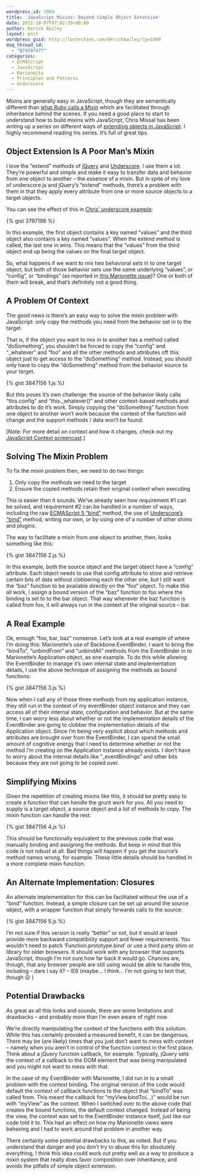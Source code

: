 ```yaml
---
wordpress_id: 1009
title: 'JavaScript Mixins: Beyond Simple Object Extension'
date: 2012-10-07T07:02:29+00:00
author: Derick Bailey
layout: post
wordpress_guid: http://lostechies.com/derickbailey/?p=1009
dsq_thread_id:
  - "874597477"
categories:
  - ECMAScript
  - JavaScript
  - Marionette
  - Principles and Patterns
  - Underscore
---
```

Mixins are generally easy in JavaScript, though they are semantically different than [what Ruby calls a Mixin](http://www.ruby-doc.org/docs/ProgrammingRuby/html/tut_modules.html) which are facilitated through inheritance behind the scenes. If you need a good place to start to understand how to build mixins with JavaScript, Chris Missal has been writing up a series on different ways of [extending objects in JavaScript](http://lostechies.com/chrismissal/2012/09/27/extending-objects-with-javascript/). I highly recommend reading his series. It&#8217;s full of great tips. 

## Object Extension Is A Poor Man&#8217;s Mixin

I love the &#8220;extend&#8221; methods of [jQuery](http://api.jquery.com/jQuery.extend/) and [Underscore](http://underscorejs.org/#extend). I use them a lot. They&#8217;re powerful and simple and make it easy to transfer data and behavior from one object to another &#8211; the essence of a mixin. But in spite of my love of underscore.js and jQuery&#8217;s &#8220;extend&#8221; methods, there&#8217;s a problem with them in that they apply every attribute from one or more source objects to a target objects. 

You can see the effect of this in [Chris&#8217; underscore example](http://lostechies.com/chrismissal/2012/10/05/extending-objects-in-underscore/):

{% gist 3797198 %}

In this example, the first object contains a key named &#8220;values&#8221; and the third object also contains a key named &#8220;values&#8221;. When the extend method is called, the last one in wins. This means that the &#8220;values&#8221; from the third object end up being the values on the final target object.

So, what happens if we want to mix two behavioral sets in to one target object, but both of those behavior sets use the same underlying &#8220;values&#8221;, or &#8220;config&#8221;, or &#8220;bindings&#8221; (as reported in [this Marionette issue](https://github.com/marionettejs/backbone.marionette/issues/269))? One or both of them will break, and that&#8217;s definitely not a good thing.

## A Problem Of Context

The good news is there&#8217;s an easy way to solve the mixin problem with JavaScript: only copy the methods you need from the behavior set in to the target.

That is, if the object you want to mix in to another has a method called &#8220;doSomething&#8221;, you shouldn&#8217;t be forced to copy the &#8220;config&#8221; and &#8220;_whatever&#8221; and &#8220;foo&#8221; and all the other methods and attributes off this object just to get access to the &#8220;doSomething&#8221; method. Instead, you should only have to copy the &#8220;doSomething&#8221; method from the behavior source to your target.

{% gist 3847156 1.js %}

But this poses it&#8217;s own challenge: the source of the behavior likely calls &#8220;this.config&#8221; and &#8220;this._whatever()&#8221; and other context-based methods and attributes to do it&#8217;s work. Simply copying the &#8220;doSomething&#8221; function from one object to another won&#8217;t work because the context of the function will change and the support methods / data won&#8217;t be found.

[Note: For more detail on context and how it changes, check out my [JavaScript Context screencast](http://www.watchmecode.net/javascript-context).]

## Solving The Mixin Problem

To fix the mixin problem then, we need to do two things: 

  1. Only copy the methods we need to the target
  2. Ensure the copied methods retain their original context when executing

This is easier than it sounds. We&#8217;ve already seen how requirement #1 can be solved, and requirement #2 can be handled in a number of ways, including the raw [ECMAScript 5 &#8220;bind&#8221;](https://developer.mozilla.org/en-US/docs/JavaScript/Reference/Global_Objects/Function/bind) method, the use of [Underscore&#8217;s &#8220;bind&#8221;](http://underscorejs.org/#bind) method, writing our own, or by using one of a number of other shims and plugins.

The way to facilitate a mixin from one object to another, then, looks something like this:

{% gist 3847156 2.js %}

In this example, both the source object and the target object have a &#8220;config&#8221; attribute. Each object needs to use that config attribute to store and retrieve certain bits of data without clobbering each the other one, but I still want the &#8220;baz&#8221; function to be available directly on the &#8220;foo&#8221; object. To make this all work, I assign a bound version of the &#8220;baz&#8221; function to foo where the binding is set to to the bar object. That way whenever the baz function is called from foo, it will always run in the context of the original source &#8211; bar. 

## A Real Example

Ok, enough &#8220;foo, bar, baz&#8221; nonsense. Let&#8217;s look at a real example of where I&#8217;m doing this: Marionette&#8217;s use of Backbone.EventBinder. I want to bring the &#8220;bindTo&#8221;, &#8220;unbindFrom&#8221; and &#8220;unbindAll&#8221; methods from the EventBinder in to Marionette&#8217;s Application object, as one example. To do this while allowing the EventBinder to manage it&#8217;s own internal state and implementation details, I use the above technique of assigning the methods as bound functions:

{% gist 3847156 3.js %}

Now when I call any of those three methods from my application instance, they still run in the context of my eventBinder object instance and they can access all of their internal state, configuration and behavior. But at the same time, I can worry less about whether or not the implementation details of the EventBinder are going to clobber the implementation details of the Application object. Since I&#8217;m being very explicit about which methods and attributes are brought over from the EventBinder, I can spend the small amount of cognitive energy that I need to determine whether or not the method I&#8217;m creating on the Application instance already exists. I don&#8217;t have to worry about the internal details like &#8220;_eventBindings&#8221; and other bits because they are not going to be copied over.

## Simplifying Mixins

Given the repetition of creating mixins like this, it should be pretty easy to create a function that can handle the grunt work for you. All you need to supply is a target object, a source object and a list of methods to copy. The mixin function can handle the rest:

{% gist 3847156 4.js %}

This should be functionally equivalent to the previous code that was manually binding and assigning the methods. But keep in mind that this code is not robust at all. Bad things will happen if you get the source&#8217;s method names wrong, for example. These little details should be handled in a more complete mixin function.

## An Alternate Implementation: Closures

An alternate implementation for this can be facilitated without the use of a &#8220;bind&#8221; function. Instead, a simple closure can be set up around the source object, with a wrapper function that simply forwards calls to the source:

{% gist 3847156 5.js %}

I&#8217;m not sure if this version is really &#8220;better&#8221; or not, but it would at least provide more backward compatibility support and fewer requirements. You wouldn&#8217;t need to patch &#8216;Function.prototype.bind&#8217; or use a third party shim or library for older browsers. It should work with any browser that supports JavaScript, though I&#8217;m not sure how far back it would go. Chances are, though, that any browser people are still using would be able to handle this, including &#8211; dare I say it? &#8211; IE6 (maybe… I think… I&#8217;m not going to test that, though 😛 )

## Potential Drawbacks

As great as all this looks and sounds, there are some limitations and drawbacks &#8211; and probably more than I&#8217;m even aware of right now. 

We&#8217;re directly manipulating the context of the functions with this solution. While this has certainly provided a measured benefit, it can be dangerous. There may be (are likely) times that you just don&#8217;t want to mess with context &#8211; namely when you aren&#8217;t in control of the function context in the first place. Think about a jQuery function callback, for example. Typically, jQuery sets the context of a callback to the DOM element that was being manipulated and you might not want to mess with that.

In the case of my EventBinder with Marionette, I did run in to a small problem with the context binding. The original version of the code would default the context of callback functions to the object that &#8220;bindTo&#8221; was called from. This meant the callback for &#8220;myView.bindTo(…)&#8221; would be run with &#8220;myView&#8221; as the context. When I switched over to the above code that creates the bound functions, the default context changed. Instead of being the view, the context was set to the EventBinder instance itself, just like our code told it to. This had an effect on how my Marionette views were behaving and I had to work around that problem in another way.

There certainly some potential drawbacks to this, as noted. But if you understand that danger and you don&#8217;t try to abuse this for absolutely everything, I think this idea could work out pretty well as a way to produce a mixin system that really does favor composition over inheritance, and avoids the pitfalls of simple object extension.
